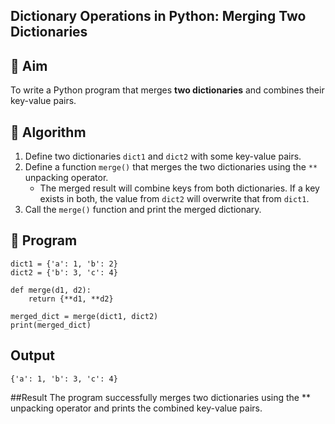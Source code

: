 ## Dictionary Operations in Python: Merging Two Dictionaries

## 🎯 Aim
To write a Python program that merges **two dictionaries** and combines their key-value pairs.

## 🧠 Algorithm
1. Define two dictionaries `dict1` and `dict2` with some key-value pairs.
2. Define a function `merge()` that merges the two dictionaries using the `**` unpacking operator.
   - The merged result will combine keys from both dictionaries. If a key exists in both, the value from `dict2` will overwrite that from `dict1`.
3. Call the `merge()` function and print the merged dictionary.

## 🧾 Program
```
dict1 = {'a': 1, 'b': 2}
dict2 = {'b': 3, 'c': 4}

def merge(d1, d2):
    return {**d1, **d2}

merged_dict = merge(dict1, dict2)
print(merged_dict)
```
## Output
```
{'a': 1, 'b': 3, 'c': 4}
```
##Result
The program successfully merges two dictionaries using the ** unpacking operator and prints the combined key-value pairs.
